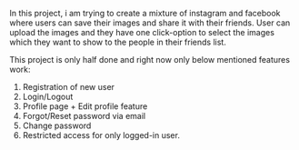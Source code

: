 In this project, i am trying to create a mixture of instagram and facebook where users 
can save their images and share it with their friends.
User can upload the images and they have one click-option to select the images which they want to 
show to the people in their friends list. 

This project is only half done and right now only below mentioned features work:
1. Registration of new user
2. Login/Logout
3. Profile page + Edit profile feature
4. Forgot/Reset password via email
5. Change password
6. Restricted access for only logged-in user.
